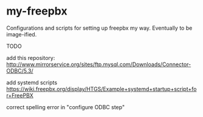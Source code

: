 # my-freepbx
Configurations and scripts for setting up freepbx my way.  Eventually to be image-ified.

TODO

add this repository:
http://www.mirrorservice.org/sites/ftp.mysql.com/Downloads/Connector-ODBC/5.3/

add systemd scripts
https://wiki.freepbx.org/display/HTGS/Example+systemd+startup+script+for+FreePBX

correct spelling error in "configure ODBC step"
